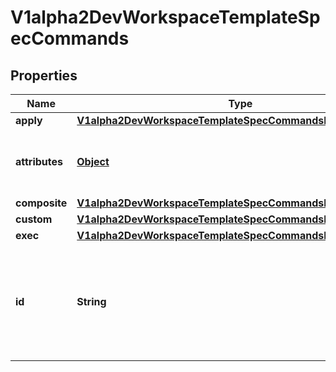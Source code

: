 

# V1alpha2DevWorkspaceTemplateSpecCommands

## Properties

Name | Type | Description | Notes
------------ | ------------- | ------------- | -------------
**apply** | [**V1alpha2DevWorkspaceTemplateSpecCommandsItemsApply**](V1alpha2DevWorkspaceTemplateSpecCommandsItemsApply.md) |  |  [optional]
**attributes** | [**Object**](.md) | Map of implementation-dependant free-form YAML attributes. |  [optional]
**composite** | [**V1alpha2DevWorkspaceTemplateSpecCommandsItemsComposite**](V1alpha2DevWorkspaceTemplateSpecCommandsItemsComposite.md) |  |  [optional]
**custom** | [**V1alpha2DevWorkspaceTemplateSpecCommandsItemsCustom**](V1alpha2DevWorkspaceTemplateSpecCommandsItemsCustom.md) |  |  [optional]
**exec** | [**V1alpha2DevWorkspaceTemplateSpecCommandsItemsExec**](V1alpha2DevWorkspaceTemplateSpecCommandsItemsExec.md) |  |  [optional]
**id** | **String** | Mandatory identifier that allows referencing this command in composite commands, from a parent, or in events. | 



